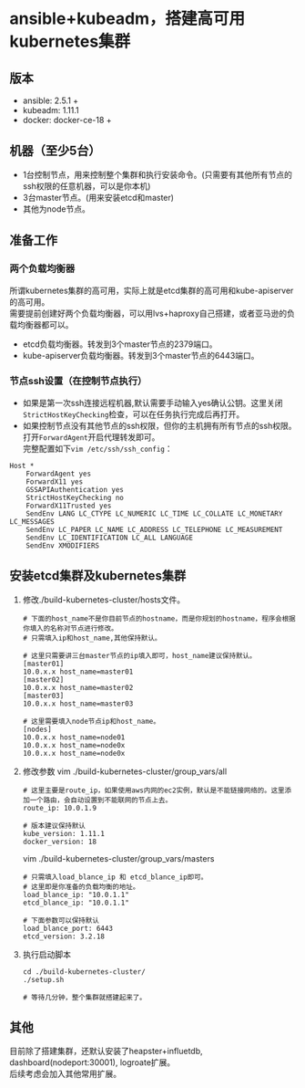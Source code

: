 # ansible+kubeadm，搭建高可用kubernetes集群

## 版本
- ansible: 2.5.1 +
- kubeadm: 1.11.1
- docker: docker-ce-18 +

## 机器（至少5台）
- 1台控制节点，用来控制整个集群和执行安装命令。(只需要有其他所有节点的ssh权限的任意机器，可以是你本机)
- 3台master节点。(用来安装etcd和master)
- 其他为node节点。

## 准备工作
### 两个负载均衡器
所谓kubernetes集群的高可用，实际上就是etcd集群的高可用和kube-apiserver的高可用。  
需要提前创建好两个负载均衡器，可以用lvs+haproxy自己搭建，或者亚马逊的负载均衡器都可以。  

- etcd负载均衡器。转发到3个master节点的2379端口。
- kube-apiserver负载均衡器。转发到3个master节点的6443端口。

### 节点ssh设置（在控制节点执行）
- 如果是第一次ssh连接远程机器,默认需要手动输入yes确认公钥。这里关闭`StrictHostKeyChecking`检查，可以在任务执行完成后再打开。  
- 如果控制节点没有其他节点的ssh权限，但你的主机拥有所有节点的ssh权限。打开`ForwardAgent`开启代理转发即可。  
完整配置如下`vim /etc/ssh/ssh_config`：
```
Host *
    ForwardAgent yes
    ForwardX11 yes
    GSSAPIAuthentication yes
    StrictHostKeyChecking no
    ForwardX11Trusted yes
    SendEnv LANG LC_CTYPE LC_NUMERIC LC_TIME LC_COLLATE LC_MONETARY LC_MESSAGES
    SendEnv LC_PAPER LC_NAME LC_ADDRESS LC_TELEPHONE LC_MEASUREMENT
    SendEnv LC_IDENTIFICATION LC_ALL LANGUAGE
    SendEnv XMODIFIERS

```

## 安装etcd集群及kubernetes集群
1. 修改./build-kubernetes-cluster/hosts文件。
    ```
    # 下面的host_name不是你目前节点的hostname，而是你规划的hostname，程序会根据你填入的名称对节点进行修改。
    # 只需填入ip和host_name,其他保持默认。

    # 这里只需要讲三台master节点的ip填入即可，host_name建议保持默认。
    [master01]
    10.0.x.x host_name=master01
    [master02]
    10.0.x.x host_name=master02
    [master03]
    10.0.x.x host_name=master03

    # 这里需要填入node节点ip和host_name。
    [nodes]
    10.0.x.x host_name=node01
    10.0.x.x host_name=node0x
    10.0.x.x host_name=node0x
    ```
2. 修改参数
    vim ./build-kubernetes-cluster/group_vars/all
    ```
    # 这里主要是route_ip，如果使用aws内网的ec2实例，默认是不能链接网络的。这里添加一个路由，会自动设置到不能联网的节点上去。
    route_ip: 10.0.1.9

    # 版本建议保持默认
    kube_version: 1.11.1
    docker_version: 18
    ```
    vim ./build-kubernetes-cluster/group_vars/masters  
    ```
    # 只需填入load_blance_ip 和 etcd_blance_ip即可。
    # 这里即是你准备的负载均衡的地址。
    load_blance_ip: "10.0.1.1"
    etcd_blance_ip: "10.0.1.1"

    # 下面参数可以保持默认
    load_blance_port: 6443
    etcd_version: 3.2.18
    ```
3. 执行启动脚本
    ```
    cd ./build-kubernetes-cluster/
    ./setup.sh

    # 等待几分钟，整个集群就搭建起来了。
    ```

## 其他
目前除了搭建集群，还默认安装了heapster+influetdb, dashboard(nodeport:30001), logroate扩展。  
后续考虑会加入其他常用扩展。  
